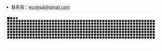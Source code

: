 

-  联系我：wuyesai@gmail.com

<picture>
  <source media="(prefers-color-scheme: dark)" srcset="https://raw.githubusercontent.com/sailaoda/sailaoda/output/github-contribution-grid-snake-dark.svg">
  <source media="(prefers-color-scheme: light)" srcset="https://raw.githubusercontent.com/sailaoda/sailaoda/output/github-contribution-grid-snake.svg">
  <img alt="github contribution grid snake animation" src="https://raw.githubusercontent.com/sailaoda/sailaoda/output/github-contribution-grid-snake.svg">
</picture>

